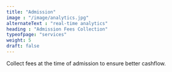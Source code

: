 ```yaml
---
title: "Admission"
image : "/image/analytics.jpg"
alternateText : "real-time analytics"
heading : "Admission Fees Collection"
typeofpage: "services"
weight: 5
draft: false
---
```


Collect fees at the time of admission to ensure better cashflow.


